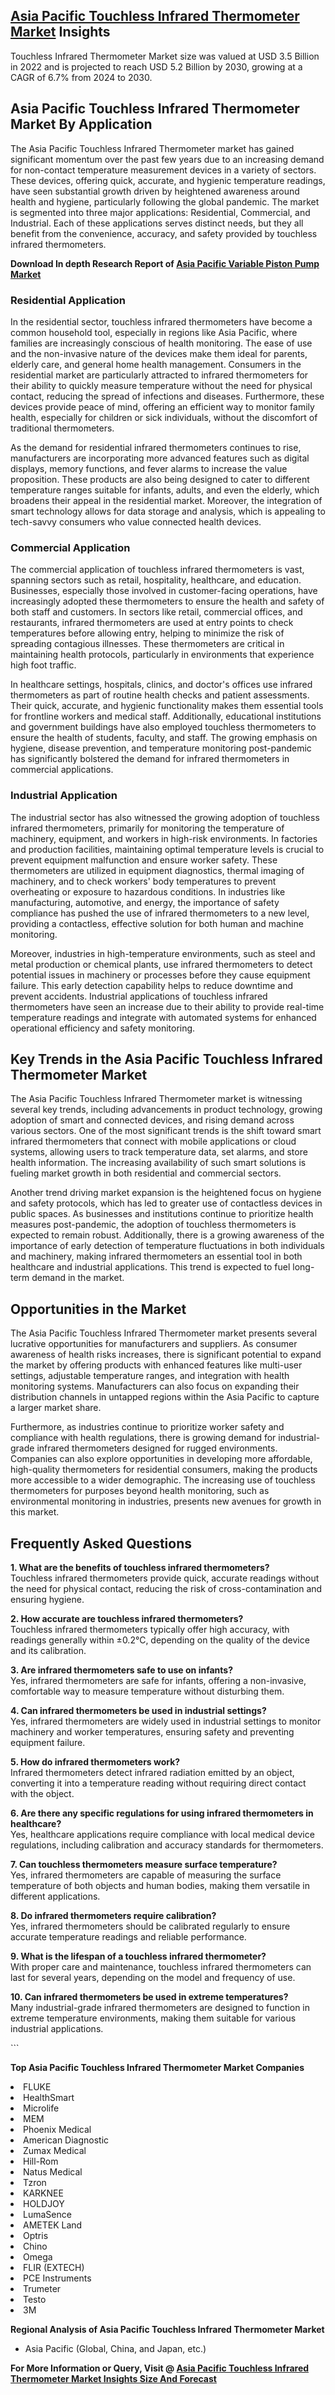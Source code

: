 <h2><a href="https://www.verifiedmarketreports.com/download-sample/?rid=254064&amp;utm_source=Github-Feb&amp;utm_medium=225" target="_blank">Asia Pacific Touchless Infrared Thermometer Market</a> Insights</h2><p>Touchless Infrared Thermometer Market size was valued at USD 3.5 Billion in 2022 and is projected to reach USD 5.2 Billion by 2030, growing at a CAGR of 6.7% from 2024 to 2030.</p><p><h2>Asia Pacific Touchless Infrared Thermometer Market By Application</h2> <p>The Asia Pacific Touchless Infrared Thermometer market has gained significant momentum over the past few years due to an increasing demand for non-contact temperature measurement devices in a variety of sectors. These devices, offering quick, accurate, and hygienic temperature readings, have seen substantial growth driven by heightened awareness around health and hygiene, particularly following the global pandemic. The market is segmented into three major applications: Residential, Commercial, and Industrial. Each of these applications serves distinct needs, but they all benefit from the convenience, accuracy, and safety provided by touchless infrared thermometers.</p> <p><p><strong>Download In depth Research Report of <a href="https://www.verifiedmarketreports.com/download-sample/?rid=236118&amp;utm_source=Pulse-Dec&amp;utm_medium=225" target="_blank">Asia Pacific Variable Piston Pump Market</a></strong></p></p> <h3>Residential Application</h3> <p>In the residential sector, touchless infrared thermometers have become a common household tool, especially in regions like Asia Pacific, where families are increasingly conscious of health monitoring. The ease of use and the non-invasive nature of the devices make them ideal for parents, elderly care, and general home health management. Consumers in the residential market are particularly attracted to infrared thermometers for their ability to quickly measure temperature without the need for physical contact, reducing the spread of infections and diseases. Furthermore, these devices provide peace of mind, offering an efficient way to monitor family health, especially for children or sick individuals, without the discomfort of traditional thermometers.</p> <p>As the demand for residential infrared thermometers continues to rise, manufacturers are incorporating more advanced features such as digital displays, memory functions, and fever alarms to increase the value proposition. These products are also being designed to cater to different temperature ranges suitable for infants, adults, and even the elderly, which broadens their appeal in the residential market. Moreover, the integration of smart technology allows for data storage and analysis, which is appealing to tech-savvy consumers who value connected health devices.</p> <h3>Commercial Application</h3> <p>The commercial application of touchless infrared thermometers is vast, spanning sectors such as retail, hospitality, healthcare, and education. Businesses, especially those involved in customer-facing operations, have increasingly adopted these thermometers to ensure the health and safety of both staff and customers. In sectors like retail, commercial offices, and restaurants, infrared thermometers are used at entry points to check temperatures before allowing entry, helping to minimize the risk of spreading contagious illnesses. These thermometers are critical in maintaining health protocols, particularly in environments that experience high foot traffic.</p> <p>In healthcare settings, hospitals, clinics, and doctor's offices use infrared thermometers as part of routine health checks and patient assessments. Their quick, accurate, and hygienic functionality makes them essential tools for frontline workers and medical staff. Additionally, educational institutions and government buildings have also employed touchless thermometers to ensure the health of students, faculty, and staff. The growing emphasis on hygiene, disease prevention, and temperature monitoring post-pandemic has significantly bolstered the demand for infrared thermometers in commercial applications.</p> <h3>Industrial Application</h3> <p>The industrial sector has also witnessed the growing adoption of touchless infrared thermometers, primarily for monitoring the temperature of machinery, equipment, and workers in high-risk environments. In factories and production facilities, maintaining optimal temperature levels is crucial to prevent equipment malfunction and ensure worker safety. These thermometers are utilized in equipment diagnostics, thermal imaging of machinery, and to check workers' body temperatures to prevent overheating or exposure to hazardous conditions. In industries like manufacturing, automotive, and energy, the importance of safety compliance has pushed the use of infrared thermometers to a new level, providing a contactless, effective solution for both human and machine monitoring.</p> <p>Moreover, industries in high-temperature environments, such as steel and metal production or chemical plants, use infrared thermometers to detect potential issues in machinery or processes before they cause equipment failure. This early detection capability helps to reduce downtime and prevent accidents. Industrial applications of touchless infrared thermometers have seen an increase due to their ability to provide real-time temperature readings and integrate with automated systems for enhanced operational efficiency and safety monitoring.</p> <h2>Key Trends in the Asia Pacific Touchless Infrared Thermometer Market</h2> <p>The Asia Pacific Touchless Infrared Thermometer market is witnessing several key trends, including advancements in product technology, growing adoption of smart and connected devices, and rising demand across various sectors. One of the most significant trends is the shift toward smart infrared thermometers that connect with mobile applications or cloud systems, allowing users to track temperature data, set alarms, and store health information. The increasing availability of such smart solutions is fueling market growth in both residential and commercial sectors.</p> <p>Another trend driving market expansion is the heightened focus on hygiene and safety protocols, which has led to greater use of contactless devices in public spaces. As businesses and institutions continue to prioritize health measures post-pandemic, the adoption of touchless thermometers is expected to remain robust. Additionally, there is a growing awareness of the importance of early detection of temperature fluctuations in both individuals and machinery, making infrared thermometers an essential tool in both healthcare and industrial applications. This trend is expected to fuel long-term demand in the market.</p> <h2>Opportunities in the Market</h2> <p>The Asia Pacific Touchless Infrared Thermometer market presents several lucrative opportunities for manufacturers and suppliers. As consumer awareness of health risks increases, there is significant potential to expand the market by offering products with enhanced features like multi-user settings, adjustable temperature ranges, and integration with health monitoring systems. Manufacturers can also focus on expanding their distribution channels in untapped regions within the Asia Pacific to capture a larger market share.</p> <p>Furthermore, as industries continue to prioritize worker safety and compliance with health regulations, there is growing demand for industrial-grade infrared thermometers designed for rugged environments. Companies can also explore opportunities in developing more affordable, high-quality thermometers for residential consumers, making the products more accessible to a wider demographic. The increasing use of touchless thermometers for purposes beyond health monitoring, such as environmental monitoring in industries, presents new avenues for growth in this market.</p> <h2>Frequently Asked Questions</h2> <p><strong>1. What are the benefits of touchless infrared thermometers?</strong><br>Touchless infrared thermometers provide quick, accurate readings without the need for physical contact, reducing the risk of cross-contamination and ensuring hygiene.</p> <p><strong>2. How accurate are touchless infrared thermometers?</strong><br>Touchless infrared thermometers typically offer high accuracy, with readings generally within ±0.2°C, depending on the quality of the device and its calibration.</p> <p><strong>3. Are infrared thermometers safe to use on infants?</strong><br>Yes, infrared thermometers are safe for infants, offering a non-invasive, comfortable way to measure temperature without disturbing them.</p> <p><strong>4. Can infrared thermometers be used in industrial settings?</strong><br>Yes, infrared thermometers are widely used in industrial settings to monitor machinery and worker temperatures, ensuring safety and preventing equipment failure.</p> <p><strong>5. How do infrared thermometers work?</strong><br>Infrared thermometers detect infrared radiation emitted by an object, converting it into a temperature reading without requiring direct contact with the object.</p> <p><strong>6. Are there any specific regulations for using infrared thermometers in healthcare?</strong><br>Yes, healthcare applications require compliance with local medical device regulations, including calibration and accuracy standards for thermometers.</p> <p><strong>7. Can touchless thermometers measure surface temperature?</strong><br>Yes, infrared thermometers are capable of measuring the surface temperature of both objects and human bodies, making them versatile in different applications.</p> <p><strong>8. Do infrared thermometers require calibration?</strong><br>Yes, infrared thermometers should be calibrated regularly to ensure accurate temperature readings and reliable performance.</p> <p><strong>9. What is the lifespan of a touchless infrared thermometer?</strong><br>With proper care and maintenance, touchless infrared thermometers can last for several years, depending on the model and frequency of use.</p> <p><strong>10. Can infrared thermometers be used in extreme temperatures?</strong><br>Many industrial-grade infrared thermometers are designed to function in extreme temperature environments, making them suitable for various industrial applications.</p> ```</p><p><strong>Top Asia Pacific Touchless Infrared Thermometer Market Companies</strong></p><div data-test-id=""><p><li>FLUKE</li><li> HealthSmart</li><li> Microlife</li><li> MEM</li><li> Phoenix Medical</li><li> American Diagnostic</li><li> Zumax Medical</li><li> Hill-Rom</li><li> Natus Medical</li><li> Tzron</li><li> KARKNEE</li><li> HOLDJOY</li><li> LumaSence</li><li> AMETEK Land</li><li> Optris</li><li> Chino</li><li> Omega</li><li> FLIR (EXTECH)</li><li> PCE Instruments</li><li> Trumeter</li><li> Testo</li><li> 3M</li></p><div><strong>Regional Analysis of&nbsp;Asia Pacific Touchless Infrared Thermometer Market</strong></div><ul><li dir="ltr"><p dir="ltr">Asia Pacific (Global, China, and Japan, etc.)</p></li></ul><p><strong>For More Information or Query, Visit @&nbsp;</strong><strong><a href="https://www.verifiedmarketreports.com/product/touchless-infrared-thermometer-market/?utm_source=Github-Feb&amp;utm_medium=225" target="_blank">Asia Pacific Touchless Infrared Thermometer Market Insights Size And Forecast</a></strong></p></div><h2>&nbsp;</h2><div data-test-id="">&nbsp;</div>
